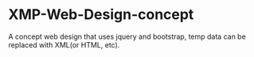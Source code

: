XMP-Web-Design-concept
======================

A concept web design that uses jquery and bootstrap, temp data can be replaced with XML(or HTML, etc).
